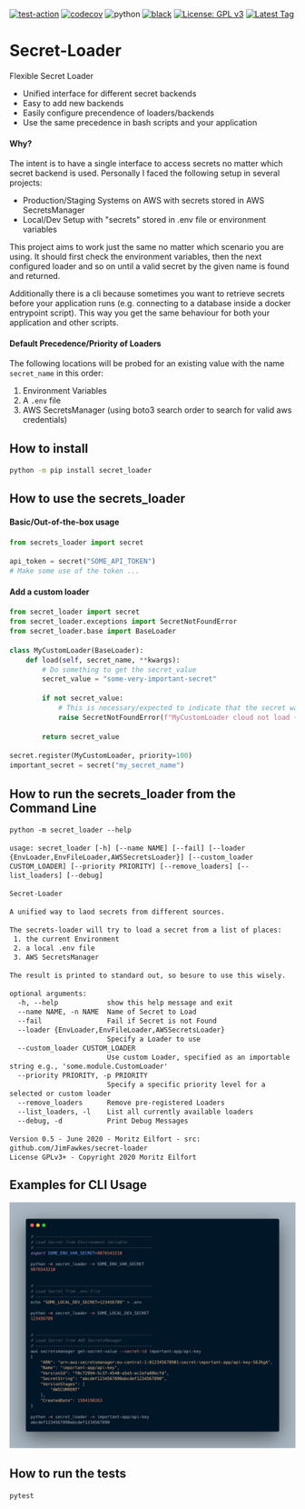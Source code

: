 [![test-action](https://github.com/JimFawkes/utils/workflows/run-tests/badge.svg)](https://github.com/JimFawkes/secret-loader/actions)
[![codecov](https://codecov.io/gh/JimFawkes/utils/branch/master/graph/badge.svg)](https://codecov.io/gh/JimFawkes/secret-loader)
![python](https://img.shields.io/badge/python-3.9%20|%203.10%20|%203.11-blue)
[![black](https://img.shields.io/badge/code%20style-black-000000.svg)](https://github.com/psf/black)
[![License: GPL v3](https://img.shields.io/badge/License-GPLv3-blue.svg)](COPYING)
[![Latest Tag](https://img.shields.io/github/v/tag/jimfawkes/secret-loader)](https://github.com/JimFawkes/secret-loader/releases)

# Secret-Loader
Flexible Secret Loader

 * Unified interface for different secret backends
 * Easy to add new backends
 * Easily configure precendence of loaders/backends
 * Use the same precedence in bash scripts and your application

#### Why?
The intent is to have a single interface to access secrets no matter which
secret backend is used. Personally I faced the following setup in several projects:
 * Production/Staging Systems on AWS with secrets stored in AWS SecretsManager
 * Local/Dev Setup with "secrets" stored in .env file or environment variables


This project aims to work just the same no matter which scenario you are using.
It should first check the environment variables, then the next configured loader
and so on until a valid secret by the given name is found and returned.

Additionally there is a cli because sometimes you want to retrieve secrets before
your application runs (e.g. connecting to a database inside a docker entrypoint
script). This way you get the same behaviour for both your application and other
scripts.

#### Default Precedence/Priority of Loaders
The following locations will be probed for an existing value with the name `secret_name`
in this order:
 1. Environment Variables
 1. A `.env` file
 1. AWS SecretsManager (using boto3 search order to search for valid aws credentials)


## How to install
```bash
python -m pip install secret_loader
```

## How to use the secrets_loader

#### Basic/Out-of-the-box usage
```python
from secrets_loader import secret

api_token = secret("SOME_API_TOKEN")
# Make some use of the token ...
```

#### Add a custom loader
```python
from secret_loader import secret
from secret_loader.exceptions import SecretNotFoundError
from secret_loader.base import BaseLoader

class MyCustomLoader(BaseLoader):
    def load(self, secret_name, **kwargs):
        # Do something to get the secret_value
        secret_value = "some-very-important-secret"

        if not secret_value:
            # This is necessary/expected to indicate that the secret was not found
            raise SecretNotFoundError(f"MyCustomLoader cloud not load {secret_name}")

        return secret_value

secret.register(MyCustomLoader, priority=100)
important_secret = secret("my_secret_name")
```

## How to run the secrets_loader from the Command Line
```
python -m secret_loader --help

usage: secret_loader [-h] [--name NAME] [--fail] [--loader {EnvLoader,EnvFileLoader,AWSSecretsLoader}] [--custom_loader CUSTOM_LOADER] [--priority PRIORITY] [--remove_loaders] [--list_loaders] [--debug]

Secret-Loader

A unified way to laod secrets from different sources.

The secrets-loader will try to load a secret from a list of places:
 1. the current Environment
 2. a local .env file
 3. AWS SecretsManager

The result is printed to standard out, so besure to use this wisely.

optional arguments:
  -h, --help            show this help message and exit
  --name NAME, -n NAME  Name of Secret to Load
  --fail                Fail if Secret is not Found
  --loader {EnvLoader,EnvFileLoader,AWSSecretsLoader}
                        Specify a Loader to use
  --custom_loader CUSTOM_LOADER
                        Use custom Loader, specified as an importable string e.g., 'some.module.CustomLoader'
  --priority PRIORITY, -p PRIORITY
                        Specify a specific priority level for a selected or custom loader
  --remove_loaders      Remove pre-registered Loaders
  --list_loaders, -l    List all currently available loaders
  --debug, -d           Print Debug Messages

Version 0.5 - June 2020 - Moritz Eilfort - src: github.com/JimFawkes/secret-loader
License GPLv3+ - Copyright 2020 Moritz Eilfort
```

## Examples for CLI Usage
![secret_loader_cli_demo](docs/img/secret_loader_cli_demo_4.png)


## How to run the tests
```bash
pytest
```
